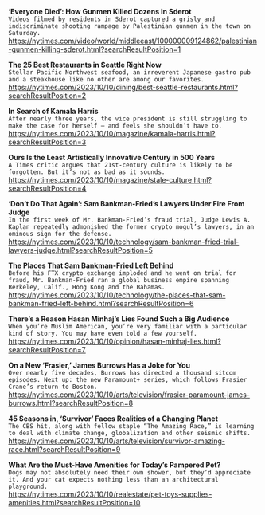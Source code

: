 **‘Everyone Died’: How Gunmen Killed Dozens In Sderot**\
`Videos filmed by residents in Sderot captured a grisly and indiscriminate shooting rampage by Palestinian gunmen in the town on Saturday.`\
https://nytimes.com/video/world/middleeast/100000009124862/palestinian-gunmen-killing-sderot.html?searchResultPosition=1

**The 25 Best Restaurants in Seattle Right Now**\
`Stellar Pacific Northwest seafood, an irreverent Japanese gastro pub and a steakhouse like no other are among our favorites.`\
https://nytimes.com/2023/10/10/dining/best-seattle-restaurants.html?searchResultPosition=2

**In Search of Kamala Harris**\
`After nearly three years, the vice president is still struggling to make the case for herself — and feels she shouldn’t have to.`\
https://nytimes.com/2023/10/10/magazine/kamala-harris.html?searchResultPosition=3

**Ours Is the Least Artistically Innovative Century in 500 Years**\
`A Times critic argues that 21st-century culture is likely to be forgotten. But it’s not as bad as it sounds.`\
https://nytimes.com/2023/10/10/magazine/stale-culture.html?searchResultPosition=4

**‘Don’t Do That Again’: Sam Bankman-Fried’s Lawyers Under Fire From Judge**\
`In the first week of Mr. Bankman-Fried’s fraud trial, Judge Lewis A. Kaplan repeatedly admonished the former crypto mogul’s lawyers, in an ominous sign for the defense.`\
https://nytimes.com/2023/10/10/technology/sam-bankman-fried-trial-lawyers-judge.html?searchResultPosition=5

**The Places That Sam Bankman-Fried Left Behind**\
`Before his FTX crypto exchange imploded and he went on trial for fraud, Mr. Bankman-Fried ran a global business empire spanning Berkeley, Calif., Hong Kong and the Bahamas.`\
https://nytimes.com/2023/10/10/technology/the-places-that-sam-bankman-fried-left-behind.html?searchResultPosition=6

**There’s a Reason Hasan Minhaj’s Lies Found Such a Big Audience**\
`When you’re Muslim American, you’re very familiar with a particular kind of story. You may have even told a few yourself.`\
https://nytimes.com/2023/10/10/opinion/hasan-minhaj-lies.html?searchResultPosition=7

**On a New ‘Frasier,’ James Burrows Has a Joke for You**\
`Over nearly five decades, Burrows has directed a thousand sitcom episodes. Next up: the new Paramount+ series, which follows Frasier Crane’s return to Boston.`\
https://nytimes.com/2023/10/10/arts/television/frasier-paramount-james-burrows.html?searchResultPosition=8

**45 Seasons in, ‘Survivor’ Faces Realities of a Changing Planet**\
`The CBS hit, along with fellow staple “The Amazing Race,” is learning to deal with climate change, globalization and other seismic shifts.`\
https://nytimes.com/2023/10/10/arts/television/survivor-amazing-race.html?searchResultPosition=9

**What Are the Must-Have Amenities for Today’s Pampered Pet?**\
`Dogs may not absolutely need their own shower, but they’d appreciate it. And your cat expects nothing less than an architectural playground.`\
https://nytimes.com/2023/10/10/realestate/pet-toys-supplies-amenities.html?searchResultPosition=10


